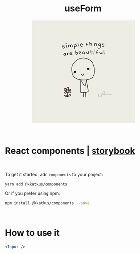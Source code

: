 <div align="center">
<h1>useForm</h1>

  <img
    height="333"
    width="333"
    alt="simple things"
    src="./src/assets/img/simple-things.jpg"
  />

<br />

</div>

<h1>React components | <a target="_blank" href="https://react-compponents.vercel.app/">storybook</a></h1>

<br />

To get it started, add `components` to your project:

```sh
yarn add @kkatkus/components
```

Or if you prefer using npm:

```sh
npm install @kkatkus/components --save
```

<br />
<h1>How to use it</h1>

```jsx
<Input />
```